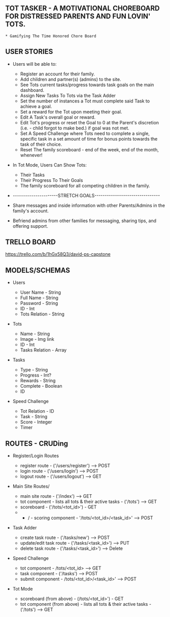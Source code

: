 ## TOT TASKER - A MOTIVATIONAL CHOREBOARD FOR DISTRESSED PARENTS AND FUN LOVIN' TOTS.
	* Gamifying The Time Honored Chore Board

## USER STORIES
* Users will be able to:
	* Register an account for their family.
	* Add children and partner(s) (admins) to the site.
	* See Tots current tasks/progress towards task goals on the main dashboard.
	* Assign New Tasks To Tots via the Task Adder
	* Set the number of instances a Tot must complete said Task to achieve a goal.
	* Set a reward for the Tot upon meeting their goal.
	* Edit A Task's overall goal or reward. 
	* Edit Tot's progress or reset the Goal to 0 at the Parent's discretion (i.e. - child forgot to make bed.) if goal was not met.  
	* Set A Speed Challenge where Tots need to complete a single, specific task in a set amount of time for bonus points towards the task of their choice. 
	* Reset The family scoreboard - end of the week, end of the month, whenever!

* In Tot Mode, Users Can Show Tots: 
	* Their Tasks
	* Their Progress To Their Goals
	* The family scoreboard for all competing children in the family.  

* ----------------------STRETCH GOALS--------------------------------

* Share messages and inside information with other Parents/Admins in the family's account.	
* Befriend admins from other families for messaging, sharing tips, and offering support.

## TRELLO BOARD
https://trello.com/b/1hGx58Q3/david-ps-capstone

## MODELS/SCHEMAS 
* Users
	* User Name - String
	* Full Name - String
	* Password - String
	* ID - Int
	* Tots Relation - String
	
* Tots
	* Name - String
	* Image - Img link
	* ID - Int
	* Tasks Relation - Array
	
* Tasks
	* Type - String
	* Progress - Int?
	* Rewards - String
	* Complete - Boolean
	* ID

* Speed Challenge
	* Tot Relation - ID
	* Task - String
	* Score - Integer
	* Timer

## ROUTES - CRUDing 
* Register/Login Routes
	* register route - ('/users/register') --> POST
	* login route - ('/users/login') --> POST
	* logout route - ('/users/logout') --> GET

* Main Site Routes/
	* main site route - ('/index') --> GET
	* tot component - lists all tots & their active tasks - ('/tots') --> GET
	* scoreboard - ('/tots/<tot_id>') - GET
	* + / - scoring component - '/tots/<tot_id>/<task_id>' --> POST

* Task Adder
	* create task route - ('/tasks/new') --> POST
    * update/edit task route - ('/tasks/<task_id>') --> PUT 
    * delete task route - ('/tasks/<task_id>') --> Delete

* Speed Challenge
	* tot component - /tots/<tot_id> --> GET
	* task component - ('/tasks') --> POST
	* submit component - /tots/<tot_id>/<task_id>' --> POST


* Tot Mode
	* scoreboard (from above) - (/tots/<tot_id>') - GET
	* tot component (from above) - lists all tots & their active tasks - ('/tots') --> GET




